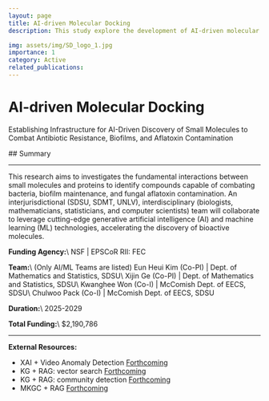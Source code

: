```yaml
---
layout: page
title: AI-driven Molecular Docking
description: This study explore the development of AI-driven molecular docking enhanced with knowledge graphs and XAI for accelerated drug discovery.

img: assets/img/SD_logo_1.jpg
importance: 1
category: Active
related_publications: 
---
```

<h1 class="post-title">AI-driven Molecular Docking</h1>
<p class="post-description">Establishing Infrastructure for AI-Driven Discovery of Small Molecules to Combat Antibiotic Resistance, Biofilms, and Aflatoxin Contamination</p>
## Summary
<hr>
This research aims to investigates the fundamental interactions between small molecules and proteins to identify compounds capable of combating bacteria, biofilm maintenance, and fungal aflatoxin contamination. An interjurisdictional (SDSU, SDMT, UNLV), interdisciplinary (biologists, mathematicians, statisticians, and computer scientists) team will collaborate to leverage cutting-edge generative artificial intelligence (AI) and machine learning (ML) technologies, accelerating the discovery of bioactive molecules.


**Funding Agency:**\\
NSF <span class="text-muted small">| EPSCoR RII: FEC</span>

**Team:**\\
(Only AI/ML Teams are listed)
Eun Heui Kim (Co-PI) <span class="text-muted small">| Dept. of Mathematics and Statistics, SDSU</span>\\
Xijin Ge (Co-PI) <span class="text-muted small">| Dept. of Mathematics and Statistics, SDSU</span>\\
Kwanghee Won (Co-I) <span class="text-muted small">| McComish Dept. of EECS, SDSU</span>\\
Chulwoo Pack (Co-I) <span class="text-muted small">| McComish Dept. of EECS, SDSU</span>

**Duration:**\\
2025-2029

**Total Funding:**\\
$2,190,786

<hr>

**External Resources:**
- XAI + Video Anomaly Detection [Forthcoming](#)
- KG + RAG: vector search [Forthcoming](#)
- KG + RAG: community detection [Forthcoming](#)
- MKGC + RAG [Forthcoming](#)


